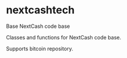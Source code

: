 # nextcashtech
Base NextCash code base

Classes and functions for NextCash code base.

Supports bitcoin repository.
